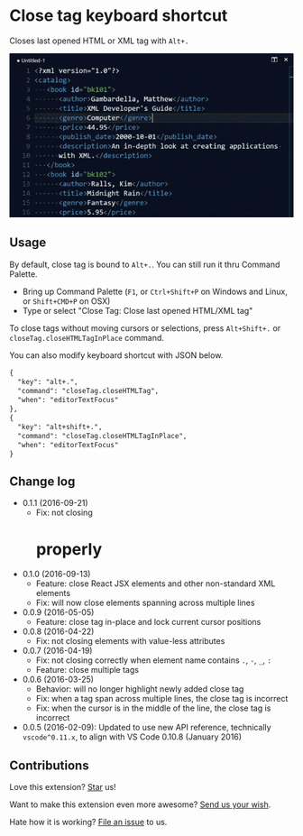 # Close tag keyboard shortcut
Closes last opened HTML or XML tag with `Alt+.`

![Demo showing how close tag works](https://raw.githubusercontent.com/compulim/vscode-closetag/master/demo.gif)

## Usage
By default, close tag is bound to `Alt+.`. You can still run it thru Command Palette.
* Bring up Command Palette (`F1`, or `Ctrl+Shift+P` on Windows and Linux, or `Shift+CMD+P` on OSX)
* Type or select "Close Tag: Close last opened HTML/XML tag"

To close tags without moving cursors or selections, press `Alt+Shift+.` or `closeTag.closeHTMLTagInPlace` command.

You can also modify keyboard shortcut with JSON below.
```
{
  "key": "alt+.",
  "command": "closeTag.closeHTMLTag",
  "when": "editorTextFocus"
},
{
  "key": "alt+shift+.",
  "command": "closeTag.closeHTMLTagInPlace",
  "when": "editorTextFocus"
}
```

## Change log
* 0.1.1 (2016-09-21)
  * Fix: not closing <h1> properly
* 0.1.0 (2016-09-13)
  * Feature: close React JSX elements and other non-standard XML elements
  * Fix: will now close elements spanning across multiple lines
* 0.0.9 (2016-05-05)
  * Feature: close tag in-place and lock current cursor positions
* 0.0.8 (2016-04-22)
  * Fix: not closing elements with value-less attributes
* 0.0.7 (2016-04-19)
  * Fix: not closing correctly when element name contains `.`, `-`, `_`, `:`
  * Feature: close multiple tags
* 0.0.6 (2016-03-25)
  * Behavior: will no longer highlight newly added close tag
  * Fix: when a tag span across multiple lines, the close tag is incorrect
  * Fix: when the cursor is in the middle of the line, the close tag is incorrect
* 0.0.5 (2016-02-09): Updated to use new API reference, technically `vscode^0.11.x`, to align with VS Code 0.10.8 (January 2016)

## Contributions
Love this extension? [Star](https://github.com/compulim/vscode-closetag/stargazers) us!

Want to make this extension even more awesome? [Send us your wish](https://github.com/compulim/vscode-closetag/issues/new/).

Hate how it is working? [File an issue](https://github.com/compulim/vscode-closetag/issues/new/) to us.
